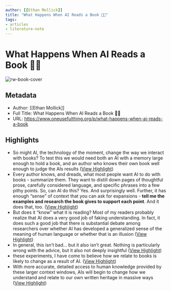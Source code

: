 ```yaml
---
author: [[Ethan Mollick]]
title: "What Happens When AI Reads a Book 🤖📖"
tags: 
- articles
- literature-note
---
```

# What Happens When AI Reads a Book 🤖📖

![rw-book-cover](https://substackcdn.com/image/fetch/f_auto,q_auto:good,fl_progressive:steep/https%3A%2F%2Fsubstack-post-media.s3.amazonaws.com%2Fpublic%2Fimages%2F5e4deb6a-9cf5-4ae7-870d-b8a76ed85721_1376x864.png)

## Metadata
- Author: [[Ethan Mollick]]
- Full Title: What Happens When AI Reads a Book 🤖📖
- URL: https://www.oneusefulthing.org/p/what-happens-when-ai-reads-a-book

## Highlights
- So might AI, the technology of the moment, change the way we interact with books? To test this we would need both an AI with a memory large enough to hold a book, and an author who knows their own book well enough to judge the AIs results ([View Highlight](https://read.readwise.io/read/01h1cymnxjr3ndzbc4b7dnp0yv))
- Every author knows, and dreads, what most people want AI to do with books - summarize them. They want to distill down pages of thoughtful prose, carefully considered language, and specific phrases into a few pithy points. So, can AI do this? Yes. And surprisingly well. Further, it has enough “sense” of context that you can ask for expansions - **tell me the examples and research the book gives to support each point**. And it does that, too. ([View Highlight](https://read.readwise.io/read/01h1cyn7rtqtjhce6wtr0c4jvz))
- But does it “know” what it is reading? Most of my readers probably realize that AI does a very good job of faking understanding. In fact, it does such a good job that there is substantial debate among researchers over whether AI has developed a generalized sense of the meaning of human language or whether that is an illusion ([View Highlight](https://read.readwise.io/read/01h1cynrx6z1yezgn5763krhsb))
- In general, this isn’t bad… but it also isn’t great. Nothing is particularly wrong with the advice, but it also not deeply insightful ([View Highlight](https://read.readwise.io/read/01h1cyqnr97rxff9gv2ccy5ewx))
- these experiments, I have come to believe how we relate to books is likely to change as a result of AI. ([View Highlight](https://read.readwise.io/read/01h1cyvtth0716emedz9v1pdd1))
- With more accurate, detailed access to human knowledge provided by these larger context windows, AIs will begin to change how we understand and relate to our own written heritage in massive ways ([View Highlight](https://read.readwise.io/read/01h1cyx7kbrrgqd8kfmhy7dhnj))
